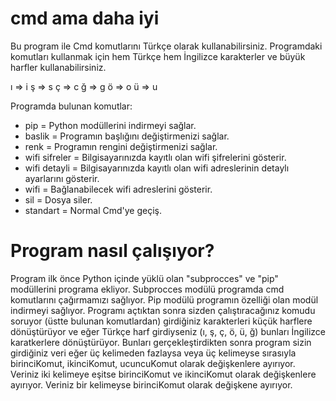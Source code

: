 # cmd ama daha iyi
Bu program ile Cmd komutlarını Türkçe olarak kullanabilirsiniz. Programdaki komutları kullanmak için hem Türkçe hem İngilizce karakterler ve büyük harfler kullanabilirsiniz.

ı => i
ş => s
ç => c
ğ => g
ö => o
ü => u

Programda bulunan komutlar: 
* pip             = Python modüllerini indirmeyi sağlar.
* baslik          = Programın başlığını değiştirmenizi sağlar.
* renk            = Programın rengini değiştirmenizi sağlar.
* wifi sifreler   = Bilgisayarınızda kayıtlı olan wifi şifrelerini gösterir.
* wifi detayli    = Bilgisayarınızda kayıtlı olan wifi adreslerinin detaylı ayarlarını gösterir.
* wifi            = Bağlanabilecek wifi adreslerini gösterir.
* sil             = Dosya siler.
* standart        = Normal Cmd'ye geçiş.

# Program nasıl çalışıyor?
Program ilk önce Python içinde yüklü olan "subprocces" ve "pip" modüllerini programa ekliyor. Subprocces modülü programda cmd komutlarını çağırmamızı sağlıyor. Pip modülü programın özelliği olan modül indirmeyi sağlıyor. Programı açtıktan sonra sizden çalıştıracağınız komudu soruyor (üstte bulunan komutlardan) girdiğiniz karakterleri küçük harflere dönüştürüyor ve eğer Türkçe harf girdiyseniz (ı, ş, ç, ö, ü, ğ) bunları İngilizce karatkerlere dönüştürüyor. Bunları gerçekleştirdikten sonra program sizin girdiğiniz veri eğer üç kelimeden fazlaysa veya üç kelimeyse sırasıyla birinciKomut, ikinciKomut, ucuncuKomut olarak değişkenlere ayırıyor. Veriniz iki kelimeye eşitse birinciKomut ve ikinciKomut olarak değişkenlere ayırıyor. Veriniz bir kelimeyse birinciKomut olarak değişkene ayırıyor.  
